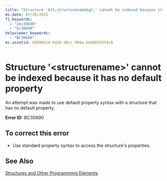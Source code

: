 ```yaml
---
title: "Structure '&lt;structurename&gt;' cannot be indexed because it has no default property"
ms.date: 07/20/2015
f1_keywords: 
  - "vbc30690"
  - "bc30690"
helpviewer_keywords: 
  - "BC30690"
ms.assetid: d3609e1d-0a26-46cc-968a-be8065b554c6
---
```

# Structure '&lt;structurename&gt;' cannot be indexed because it has no default property
An attempt was made to use default property syntax with a structure that has no default property.  
  
 **Error ID:** BC30690  
  
## To correct this error  
  
-   Use standard property syntax to access the structure's properties.  
  
## See Also  

 [Structures and Other Programming Elements](../../visual-basic/programming-guide/language-features/data-types/structures-and-other-programming-elements.md)  
 
